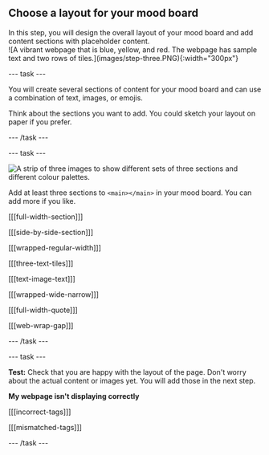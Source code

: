 ## Choose a layout for your mood board

<div style="display: flex; flex-wrap: wrap">
<div style="flex-basis: 200px; flex-grow: 1; margin-right: 15px;">
In this step, you will design the overall layout of your mood board and add content sections with placeholder content. 
</div>
<div>
![A vibrant webpage that is blue, yellow, and red. The webpage has sample text and two rows of tiles.](images/step-three.PNG){:width="300px"}
</div>
</div>

--- task ---

You will create several sections of content for your mood board and can use a combination of text, images, or emojis. 

Think about the sections you want to add. You could sketch your layout on paper if you prefer. 

--- /task ---

--- task ---

![A strip of three images to show different sets of three sections and different colour palettes.](images/example-layouts.png)

Add at least three sections to `<main></main>` in your mood board. You can add more if you like. 

[[[full-width-section]]]

[[[side-by-side-section]]]

[[[wrapped-regular-width]]]

[[[three-text-tiles]]]

[[[text-image-text]]]

[[[wrapped-wide-narrow]]]

[[[full-width-quote]]]

[[[web-wrap-gap]]]

--- /task ---

--- task ---

**Test:** Check that you are happy with the layout of the page. Don't worry about the actual content or images yet. You will add those in the next step.

**My webpage isn't displaying correctly**

[[[incorrect-tags]]]

[[[mismatched-tags]]]

--- /task ---

